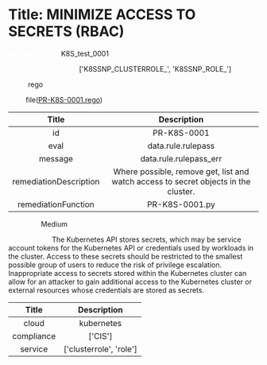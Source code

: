 



# Title: MINIMIZE ACCESS TO SECRETS (RBAC)


***<font color="white">Master Test Id:</font>*** K8S_test_0001

***<font color="white">Master Snapshot Id:</font>*** ['K8SSNP_CLUSTERROLE_', 'K8SSNP_ROLE_']

***<font color="white">type:</font>*** rego

***<font color="white">rule:</font>*** file([PR-K8S-0001.rego])  
  
  
  
  

|Title|Description|
| :---: | :---: |
|id|PR-K8S-0001|
|eval|data.rule.rulepass|
|message|data.rule.rulepass_err|
|remediationDescription|Where possible, remove get, list and watch access to secret objects in the cluster.|
|remediationFunction|PR-K8S-0001.py|


***<font color="white">Severity:</font>*** Medium

***<font color="white">Description:</font>*** The Kubernetes API stores secrets, which may be service account tokens for the Kubernetes API or credentials used by workloads in the cluster. Access to these secrets should be restricted to the smallest possible group of users to reduce the risk of privilege escalation. Inappropriate access to secrets stored within the Kubernetes cluster can allow for an attacker to gain additional access to the Kubernetes cluster or external resources whose credentials are stored as secrets.  
  
  

|Title|Description|
| :---: | :---: |
|cloud|kubernetes|
|compliance|['CIS']|
|service|['clusterrole', 'role']|



[PR-K8S-0001.rego]: https://github.com/prancer-io/prancer-compliance-test/tree/master/kubernetes/cloud/PR-K8S-0001.rego
